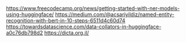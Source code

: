 https://www.freecodecamp.org/news/getting-started-with-ner-models-using-huggingface/
https://medium.com/@acsariyildiz/named-entity-recognition-with-bert-in-10-steps-6511d4c60d74
https://towardsdatascience.com/data-collators-in-huggingface-a0c76db798d2
https://dicta.org.il/
